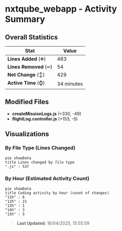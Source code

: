 # nxtqube_webapp - Activity Summary 

## Overall Statistics

| Stat                   | Value                                                             |
| ---------------------- | ----------------------------------------------------------------- |
| **Lines Added** (➕)   | 483                                          |
| **Lines Removed** (➖) | 54                                        |
| **Net Change** (↕)    | 429                |
| **Active Time** (⌚)   | 34 minutes |


## Modified Files
- **createMissionLogs.js** (+330, -49)
- **flightLog.controller.js** (+153, -5)

## Visualizations

### By File Type (Lines Changed)

```mermaid
pie showData
title Lines changed by file type
".js" : 537
```

### By Hour (Estimated Activity Count)

```mermaid
pie showData
title Coding activity by hour (count of changes)
"11h" : 6
"12h" : 21
"13h" : 1
"14h" : 3
"15h" : 5
```


> **Last Updated:** 16/04/2025, 15:55:59